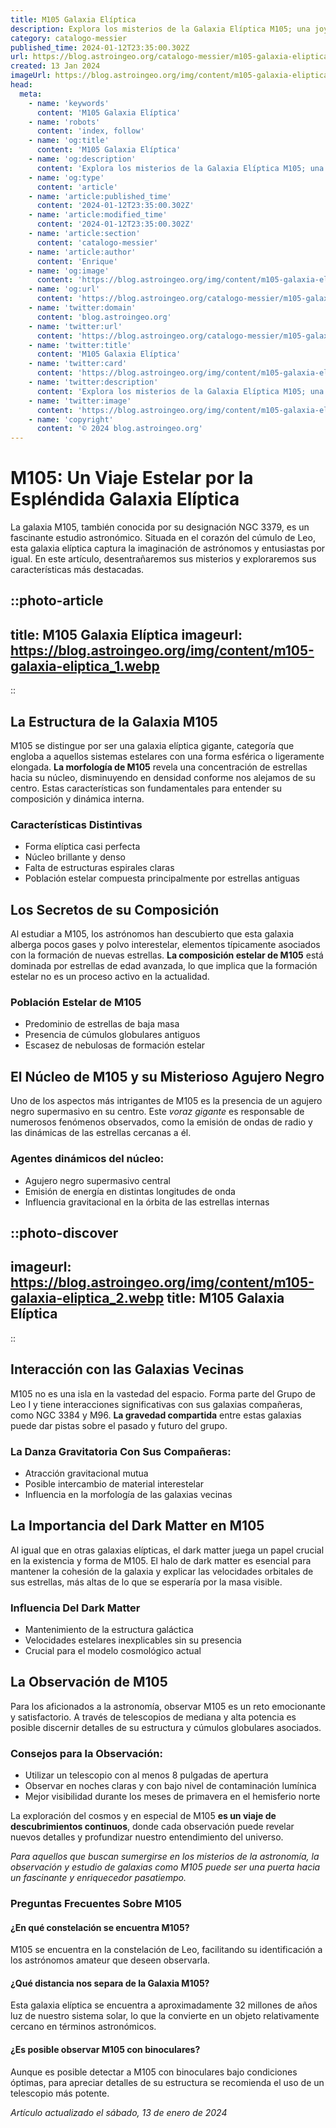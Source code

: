 ```yaml
---
title: M105 Galaxia Elíptica
description: Explora los misterios de la Galaxia Elíptica M105; una joya cósmica repleta de estrellas antiguas y secretos estelares.
category: catalogo-messier
published_time: 2024-01-12T23:35:00.302Z
url: https://blog.astroingeo.org/catalogo-messier/m105-galaxia-eliptica
created: 13 Jan 2024
imageUrl: https://blog.astroingeo.org/img/content/m105-galaxia-eliptica_1.webp
head:
  meta:
    - name: 'keywords'
      content: 'M105 Galaxia Elíptica'
    - name: 'robots'
      content: 'index, follow'
    - name: 'og:title'
      content: 'M105 Galaxia Elíptica'
    - name: 'og:description'
      content: 'Explora los misterios de la Galaxia Elíptica M105; una joya cósmica repleta de estrellas antiguas y secretos estelares.'
    - name: 'og:type'
      content: 'article'
    - name: 'article:published_time'
      content: '2024-01-12T23:35:00.302Z'
    - name: 'article:modified_time'
      content: '2024-01-12T23:35:00.302Z'
    - name: 'article:section'
      content: 'catalogo-messier'
    - name: 'article:author'
      content: 'Enrique'
    - name: 'og:image'
      content: 'https://blog.astroingeo.org/img/content/m105-galaxia-eliptica_1.webp'
    - name: 'og:url'
      content: 'https://blog.astroingeo.org/catalogo-messier/m105-galaxia-eliptica'
    - name: 'twitter:domain'
      content: 'blog.astroingeo.org'
    - name: 'twitter:url'
      content: 'https://blog.astroingeo.org/catalogo-messier/m105-galaxia-eliptica'
    - name: 'twitter:title'
      content: 'M105 Galaxia Elíptica'
    - name: 'twitter:card'
      content: 'https://blog.astroingeo.org/img/content/m105-galaxia-eliptica_1.webp'
    - name: 'twitter:description'
      content: 'Explora los misterios de la Galaxia Elíptica M105; una joya cósmica repleta de estrellas antiguas y secretos estelares.'
    - name: 'twitter:image'
      content: 'https://blog.astroingeo.org/img/content/m105-galaxia-eliptica_1.webp'
    - name: 'copyright'
      content: '© 2024 blog.astroingeo.org'
---
```

# M105: Un Viaje Estelar por la Espléndida Galaxia Elíptica

La galaxia M105, también conocida por su designación NGC 3379, es un fascinante estudio astronómico. Situada en el corazón del cúmulo de Leo, esta galaxia elíptica captura la imaginación de astrónomos y entusiastas por igual. En este artículo, desentrañaremos sus misterios y exploraremos sus características más destacadas.


::photo-article
---
title: M105 Galaxia Elíptica
imageurl: https://blog.astroingeo.org/img/content/m105-galaxia-eliptica_1.webp
---
::


## La Estructura de la Galaxia M105
M105 se distingue por ser una galaxia elíptica gigante, categoría que engloba a aquellos sistemas estelares con una forma esférica o ligeramente elongada. **La morfología de M105** revela una concentración de estrellas hacia su núcleo, disminuyendo en densidad conforme nos alejamos de su centro. Estas características son fundamentales para entender su composición y dinámica interna.

### Características Distintivas
- Forma elíptica casi perfecta
- Núcleo brillante y denso
- Falta de estructuras espirales claras
- Población estelar compuesta principalmente por estrellas antiguas

## Los Secretos de su Composición
Al estudiar a M105, los astrónomos han descubierto que esta galaxia alberga pocos gases y polvo interestelar, elementos típicamente asociados con la formación de nuevas estrellas. **La composición estelar de M105** está dominada por estrellas de edad avanzada, lo que implica que la formación estelar no es un proceso activo en la actualidad.

### Población Estelar de M105
- Predominio de estrellas de baja masa
- Presencia de cúmulos globulares antiguos
- Escasez de nebulosas de formación estelar

## El Núcleo de M105 y su Misterioso Agujero Negro
Uno de los aspectos más intrigantes de M105 es la presencia de un agujero negro supermasivo en su centro. Este _voraz gigante_ es responsable de numerosos fenómenos observados, como la emisión de ondas de radio y las dinámicas de las estrellas cercanas a él.

### Agentes dinámicos del núcleo:
- Agujero negro supermasivo central
- Emisión de energía en distintas longitudes de onda
- Influencia gravitacional en la órbita de las estrellas internas


::photo-discover
---
imageurl: https://blog.astroingeo.org/img/content/m105-galaxia-eliptica_2.webp
title: M105 Galaxia Elíptica
---
::


## Interacción con las Galaxias Vecinas
M105 no es una isla en la vastedad del espacio. Forma parte del Grupo de Leo I y tiene interacciones significativas con sus galaxias compañeras, como NGC 3384 y M96. **La gravedad compartida** entre estas galaxias puede dar pistas sobre el pasado y futuro del grupo.

### La Danza Gravitatoria Con Sus Compañeras:
- Atracción gravitacional mutua
- Posible intercambio de material interestelar
- Influencia en la morfología de las galaxias vecinas

## La Importancia del Dark Matter en M105
Al igual que en otras galaxias elípticas, el dark matter juega un papel crucial en la existencia y forma de M105. El halo de dark matter es esencial para mantener la cohesión de la galaxia y explicar las velocidades orbitales de sus estrellas, más altas de lo que se esperaría por la masa visible.

### Influencia Del Dark Matter
- Mantenimiento de la estructura galáctica
- Velocidades estelares inexplicables sin su presencia
- Crucial para el modelo cosmológico actual

## La Observación de M105
Para los aficionados a la astronomía, observar M105 es un reto emocionante y satisfactorio. A través de telescopios de mediana y alta potencia es posible discernir detalles de su estructura y cúmulos globulares asociados.

### Consejos para la Observación:
- Utilizar un telescopio con al menos 8 pulgadas de apertura
- Observar en noches claras y con bajo nivel de contaminación lumínica
- Mejor visibilidad durante los meses de primavera en el hemisferio norte

La exploración del cosmos y en especial de M105 **es un viaje de descubrimientos continuos**, donde cada observación puede revelar nuevos detalles y profundizar nuestro entendimiento del universo.

*Para aquellos que buscan sumergirse en los misterios de la astronomía, la observación y estudio de galaxias como M105 puede ser una puerta hacia un fascinante y enriquecedor pasatiempo.*

### Preguntas Frecuentes Sobre M105

#### ¿En qué constelación se encuentra M105?
M105 se encuentra en la constelación de Leo, facilitando su identificación a los astrónomos amateur que deseen observarla.

#### ¿Qué distancia nos separa de la Galaxia M105?
Esta galaxia elíptica se encuentra a aproximadamente 32 millones de años luz de nuestro sistema solar, lo que la convierte en un objeto relativamente cercano en términos astronómicos.

#### ¿Es posible observar M105 con binoculares?
Aunque es posible detectar a M105 con binoculares bajo condiciones óptimas, para apreciar detalles de su estructura se recomienda el uso de un telescopio más potente.

_Artículo actualizado el sábado, 13 de enero de 2024_
